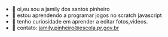 - 👋 oi,eu sou a jamily dos santos pinheiro
- 👀 estou aprendendo a programar jogos no scratch javascript
- 🌱 tenho curiosidade em aprender a editar fotos,videos.
- 💞️ contato: jamily.pinheiro@escola.pr.gov.br
